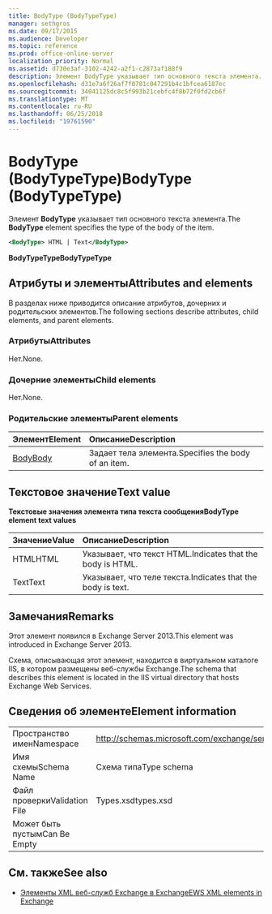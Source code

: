 ```yaml
---
title: BodyType (BodyTypeType)
manager: sethgros
ms.date: 09/17/2015
ms.audience: Developer
ms.topic: reference
ms.prod: office-online-server
localization_priority: Normal
ms.assetid: d730e3af-3102-4242-a2f1-c2873af188f9
description: Элемент BodyType указывает тип основного текста элемента.
ms.openlocfilehash: d31e7a6f26af7f0781c047291b4c1bfcea6187ec
ms.sourcegitcommit: 34041125dc8c5f993b21cebfc4f8b72f0fd2cb6f
ms.translationtype: MT
ms.contentlocale: ru-RU
ms.lasthandoff: 06/25/2018
ms.locfileid: "19761590"
---
```

# <a name="bodytype-bodytypetype"></a><span data-ttu-id="e43f4-103">BodyType (BodyTypeType)</span><span class="sxs-lookup"><span data-stu-id="e43f4-103">BodyType (BodyTypeType)</span></span>

<span data-ttu-id="e43f4-104">Элемент **BodyType** указывает тип основного текста элемента.</span><span class="sxs-lookup"><span data-stu-id="e43f4-104">The **BodyType** element specifies the type of the body of the item.</span></span> 
  
```XML
<BodyType> HTML | Text</BodyType>
```

 <span data-ttu-id="e43f4-105">**BodyTypeType**</span><span class="sxs-lookup"><span data-stu-id="e43f4-105">**BodyTypeType**</span></span>
## <a name="attributes-and-elements"></a><span data-ttu-id="e43f4-106">Атрибуты и элементы</span><span class="sxs-lookup"><span data-stu-id="e43f4-106">Attributes and elements</span></span>

<span data-ttu-id="e43f4-107">В разделах ниже приводится описание атрибутов, дочерних и родительских элементов.</span><span class="sxs-lookup"><span data-stu-id="e43f4-107">The following sections describe attributes, child elements, and parent elements.</span></span>
  
### <a name="attributes"></a><span data-ttu-id="e43f4-108">Атрибуты</span><span class="sxs-lookup"><span data-stu-id="e43f4-108">Attributes</span></span>

<span data-ttu-id="e43f4-109">Нет.</span><span class="sxs-lookup"><span data-stu-id="e43f4-109">None.</span></span>
  
### <a name="child-elements"></a><span data-ttu-id="e43f4-110">Дочерние элементы</span><span class="sxs-lookup"><span data-stu-id="e43f4-110">Child elements</span></span>

<span data-ttu-id="e43f4-111">Нет.</span><span class="sxs-lookup"><span data-stu-id="e43f4-111">None.</span></span>
  
### <a name="parent-elements"></a><span data-ttu-id="e43f4-112">Родительские элементы</span><span class="sxs-lookup"><span data-stu-id="e43f4-112">Parent elements</span></span>

|<span data-ttu-id="e43f4-113">**Элемент**</span><span class="sxs-lookup"><span data-stu-id="e43f4-113">**Element**</span></span>|<span data-ttu-id="e43f4-114">**Описание**</span><span class="sxs-lookup"><span data-stu-id="e43f4-114">**Description**</span></span>|
|:-----|:-----|
|[<span data-ttu-id="e43f4-115">Body</span><span class="sxs-lookup"><span data-stu-id="e43f4-115">Body</span></span>](body.md) <br/> |<span data-ttu-id="e43f4-116">Задает тела элемента.</span><span class="sxs-lookup"><span data-stu-id="e43f4-116">Specifies the body of an item.</span></span>  <br/> |
   
## <a name="text-value"></a><span data-ttu-id="e43f4-117">Текстовое значение</span><span class="sxs-lookup"><span data-stu-id="e43f4-117">Text value</span></span>

<span data-ttu-id="e43f4-118">**Текстовые значения элемента типа текста сообщения**</span><span class="sxs-lookup"><span data-stu-id="e43f4-118">**BodyType element text values**</span></span>

|<span data-ttu-id="e43f4-119">**Значение**</span><span class="sxs-lookup"><span data-stu-id="e43f4-119">**Value**</span></span>|<span data-ttu-id="e43f4-120">**Описание**</span><span class="sxs-lookup"><span data-stu-id="e43f4-120">**Description**</span></span>|
|:-----|:-----|
|<span data-ttu-id="e43f4-121">HTML</span><span class="sxs-lookup"><span data-stu-id="e43f4-121">HTML</span></span>  <br/> |<span data-ttu-id="e43f4-122">Указывает, что текст HTML.</span><span class="sxs-lookup"><span data-stu-id="e43f4-122">Indicates that the body is HTML.</span></span>  <br/> |
|<span data-ttu-id="e43f4-123">Text</span><span class="sxs-lookup"><span data-stu-id="e43f4-123">Text</span></span>  <br/> |<span data-ttu-id="e43f4-124">Указывает, что теле текста.</span><span class="sxs-lookup"><span data-stu-id="e43f4-124">Indicates that the body is text.</span></span>  <br/> |
   
## <a name="remarks"></a><span data-ttu-id="e43f4-125">Замечания</span><span class="sxs-lookup"><span data-stu-id="e43f4-125">Remarks</span></span>

<span data-ttu-id="e43f4-126">Этот элемент появился в Exchange Server 2013.</span><span class="sxs-lookup"><span data-stu-id="e43f4-126">This element was introduced in Exchange Server 2013.</span></span>
  
<span data-ttu-id="e43f4-127">Схема, описывающая этот элемент, находится в виртуальном каталоге IIS, в котором размещены веб-службы Exchange.</span><span class="sxs-lookup"><span data-stu-id="e43f4-127">The schema that describes this element is located in the IIS virtual directory that hosts Exchange Web Services.</span></span>
  
## <a name="element-information"></a><span data-ttu-id="e43f4-128">Сведения об элементе</span><span class="sxs-lookup"><span data-stu-id="e43f4-128">Element information</span></span>

|||
|:-----|:-----|
|<span data-ttu-id="e43f4-129">Пространство имен</span><span class="sxs-lookup"><span data-stu-id="e43f4-129">Namespace</span></span>  <br/> |http://schemas.microsoft.com/exchange/services/2006/types  <br/> |
|<span data-ttu-id="e43f4-130">Имя схемы</span><span class="sxs-lookup"><span data-stu-id="e43f4-130">Schema Name</span></span>  <br/> |<span data-ttu-id="e43f4-131">Схема типа</span><span class="sxs-lookup"><span data-stu-id="e43f4-131">Type schema</span></span>  <br/> |
|<span data-ttu-id="e43f4-132">Файл проверки</span><span class="sxs-lookup"><span data-stu-id="e43f4-132">Validation File</span></span>  <br/> |<span data-ttu-id="e43f4-133">Types.xsd</span><span class="sxs-lookup"><span data-stu-id="e43f4-133">types.xsd</span></span>  <br/> |
|<span data-ttu-id="e43f4-134">Может быть пустым</span><span class="sxs-lookup"><span data-stu-id="e43f4-134">Can Be Empty</span></span>  <br/> ||
   
## <a name="see-also"></a><span data-ttu-id="e43f4-135">См. также</span><span class="sxs-lookup"><span data-stu-id="e43f4-135">See also</span></span>



- [<span data-ttu-id="e43f4-136">Элементы XML веб-служб Exchange в Exchange</span><span class="sxs-lookup"><span data-stu-id="e43f4-136">EWS XML elements in Exchange</span></span>](ews-xml-elements-in-exchange.md)

